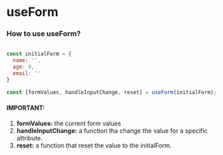 # useForm

### How to use useForm?

```jsx

const initialForm = {
  name: '',
  age: 0,
  email: ''
}

const [formValues, handleInputChange, reset] = useForm(initialForm);
```

#### IMPORTANT:

1. **formValues:** the current form values
2. **handleInputChange:** a function tha change the value for a specific attribute.
3. **reset:** a function that reset the value to the initialForm.
